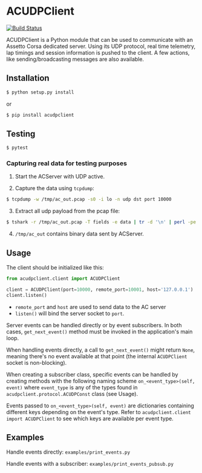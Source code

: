 # ACUDPClient

[![Build Status](https://travis-ci.org/joaoubaldo/acudpclient.svg?branch=master)](https://travis-ci.org/joaoubaldo/acudpclient)

ACUDPClient is a Python module that can be used to communicate with an Assetto Corsa dedicated server.
Using its UDP protocol, real time telemetry, lap timings and session information is pushed to the client.
A few actions, like sending/broadcasting messages are also available.


## Installation

```bash
$ python setup.py install
```

or

```bash
$ pip install acudpclient
```


## Testing
```bash
$ pytest
```

### Capturing real data for testing purposes

1. Start the ACServer with UDP active.

2. Capture the data using `tcpdump`:
```bash
$ tcpdump -w /tmp/ac_out.pcap -s0 -i lo -n udp dst port 10000
```

3. Extract all udp payload from the pcap file:
```bash
$ tshark -r /tmp/ac_out.pcap -T fields -e data | tr -d '\n' | perl -pe 's/([0-9a-f]{2})/chr hex $1/gie' > /tmp/ac_out
```

4. `/tmp/ac_out` contains binary data sent by ACServer.


## Usage

The client should be initialized like this:
```python
from acudpclient.client import ACUDPClient

client = ACUDPClient(port=10000, remote_port=10001, host='127.0.0.1')
client.listen()
```

* `remote_port` and `host` are used to send data to the AC server
* `listen()` will bind the server socket to `port`.

Server events can be handled directly or by event subscribers. In
both cases, `get_next_event()` method must be invoked in the
application's main loop.

When handling events directly, a call to `get_next_event()`
might return `None`, meaning there's no event available at that
point (the internal `ACUDPClient` socket is non-blocking).

When creating a subscriber class, specific events can be handled by creating
methods with the following naming scheme `on_<event_type>(self, event)`
where `event_type` is any of the types found in
`acudpclient.protocol.ACUDPConst` class (see Usage).

Events passed to `on_<event_type>(self, event)` are dictionaries containing
different keys depending on the event's type. Refer to `acudpclient.client import ACUDPClient`
to see which keys are available per event type.


## Examples

Handle events directly: `examples/print_events.py`

Handle events with a subscriber: `examples/print_events_pubsub.py`